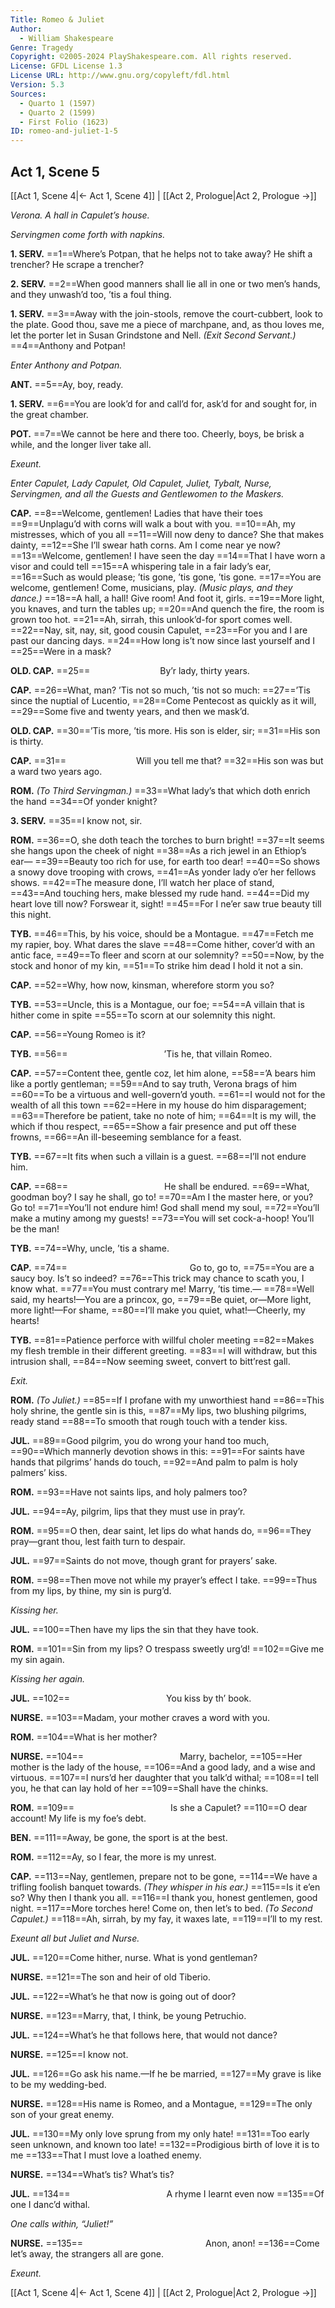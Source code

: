 ```yaml
---
Title: Romeo & Juliet
Author: 
  - William Shakespeare
Genre: Tragedy
Copyright: ©2005-2024 PlayShakespeare.com. All rights reserved.
License: GFDL License 1.3
License URL: http://www.gnu.org/copyleft/fdl.html
Version: 5.3
Sources:
  - Quarto 1 (1597)
  - Quarto 2 (1599)
  - First Folio (1623)
ID: romeo-and-juliet-1-5
---
```


## Act 1, Scene 5
[[Act 1, Scene 4|← Act 1, Scene 4]] | [[Act 2, Prologue|Act 2, Prologue →]]

*Verona. A hall in Capulet’s house.*

*Servingmen come forth with napkins.*

**1. SERV.**
==1==Where’s Potpan, that he helps not to take away? He shift a trencher? He scrape a trencher?

**2. SERV.**
==2==When good manners shall lie all in one or two men’s hands, and they unwash’d too, ’tis a foul thing.

**1. SERV.**
==3==Away with the join-stools, remove the court-cubbert, look to the plate. Good thou, save me a piece of marchpane, and, as thou loves me, let the porter let in Susan Grindstone and Nell.
*(Exit Second Servant.)*
==4==Anthony and Potpan!

*Enter Anthony and Potpan.*

**ANT.**
==5==Ay, boy, ready.

**1. SERV.**
==6==You are look’d for and call’d for, ask’d for and sought for, in the great chamber.

**POT.**
==7==We cannot be here and there too. Cheerly, boys, be brisk a while, and the longer liver take all.

*Exeunt.*

*Enter Capulet, Lady Capulet, Old Capulet, Juliet, Tybalt, Nurse, Servingmen, and all the Guests and Gentlewomen to the Maskers.*

**CAP.**
==8==Welcome, gentlemen! Ladies that have their toes
==9==Unplagu’d with corns will walk a bout with you.
==10==Ah, my mistresses, which of you all
==11==Will now deny to dance? She that makes dainty,
==12==She I’ll swear hath corns. Am I come near ye now?
==13==Welcome, gentlemen! I have seen the day
==14==That I have worn a visor and could tell
==15==A whispering tale in a fair lady’s ear,
==16==Such as would please; ’tis gone, ’tis gone, ’tis gone.
==17==You are welcome, gentlemen! Come, musicians, play.
*(Music plays, and they dance.)*
==18==A hall, a hall! Give room! And foot it, girls.
==19==More light, you knaves, and turn the tables up;
==20==And quench the fire, the room is grown too hot.
==21==Ah, sirrah, this unlook’d-for sport comes well.
==22==Nay, sit, nay, sit, good cousin Capulet,
==23==For you and I are past our dancing days.
==24==How long is’t now since last yourself and I
==25==Were in a mask?

**OLD. CAP.**
==25==        By’r lady, thirty years.

**CAP.**
==26==What, man? ’Tis not so much, ’tis not so much:
==27==’Tis since the nuptial of Lucentio,
==28==Come Pentecost as quickly as it will,
==29==Some five and twenty years, and then we mask’d.

**OLD. CAP.**
==30==’Tis more, ’tis more. His son is elder, sir;
==31==His son is thirty.

**CAP.**
==31==        Will you tell me that?
==32==His son was but a ward two years ago.

**ROM.**
*(To Third Servingman.)*
==33==What lady’s that which doth enrich the hand
==34==Of yonder knight?

**3. SERV.**
==35==I know not, sir.

**ROM.**
==36==O, she doth teach the torches to burn bright!
==37==It seems she hangs upon the cheek of night
==38==As a rich jewel in an Ethiop’s ear⁠—
==39==Beauty too rich for use, for earth too dear!
==40==So shows a snowy dove trooping with crows,
==41==As yonder lady o’er her fellows shows.
==42==The measure done, I’ll watch her place of stand,
==43==And touching hers, make blessed my rude hand.
==44==Did my heart love till now? Forswear it, sight!
==45==For I ne’er saw true beauty till this night.

**TYB.**
==46==This, by his voice, should be a Montague.
==47==Fetch me my rapier, boy. What dares the slave
==48==Come hither, cover’d with an antic face,
==49==To fleer and scorn at our solemnity?
==50==Now, by the stock and honor of my kin,
==51==To strike him dead I hold it not a sin.

**CAP.**
==52==Why, how now, kinsman, wherefore storm you so?

**TYB.**
==53==Uncle, this is a Montague, our foe;
==54==A villain that is hither come in spite
==55==To scorn at our solemnity this night.

**CAP.**
==56==Young Romeo is it?

**TYB.**
==56==           ’Tis he, that villain Romeo.

**CAP.**
==57==Content thee, gentle coz, let him alone,
==58==’A bears him like a portly gentleman;
==59==And to say truth, Verona brags of him
==60==To be a virtuous and well-govern’d youth.
==61==I would not for the wealth of all this town
==62==Here in my house do him disparagement;
==63==Therefore be patient, take no note of him;
==64==It is my will, the which if thou respect,
==65==Show a fair presence and put off these frowns,
==66==An ill-beseeming semblance for a feast.

**TYB.**
==67==It fits when such a villain is a guest.
==68==I’ll not endure him.

**CAP.**
==68==           He shall be endured.
==69==What, goodman boy? I say he shall, go to!
==70==Am I the master here, or you? Go to!
==71==You’ll not endure him! God shall mend my soul,
==72==You’ll make a mutiny among my guests!
==73==You will set cock-a-hoop! You’ll be the man!

**TYB.**
==74==Why, uncle, ’tis a shame.

**CAP.**
==74==              Go to, go to,
==75==You are a saucy boy. Is’t so indeed?
==76==This trick may chance to scath you, I know what.
==77==You must contrary me! Marry, ’tis time.⁠—
==78==Well said, my hearts!—You are a princox, go,
==79==Be quiet, or—More light, more light!—For shame,
==80==I’ll make you quiet, what!—Cheerly, my hearts!

**TYB.**
==81==Patience perforce with willful choler meeting
==82==Makes my flesh tremble in their different greeting.
==83==I will withdraw, but this intrusion shall,
==84==Now seeming sweet, convert to bitt’rest gall.

*Exit.*

**ROM.**
*(To Juliet.)*
==85==If I profane with my unworthiest hand
==86==This holy shrine, the gentle sin is this,
==87==My lips, two blushing pilgrims, ready stand
==88==To smooth that rough touch with a tender kiss.

**JUL.**
==89==Good pilgrim, you do wrong your hand too much,
==90==Which mannerly devotion shows in this:
==91==For saints have hands that pilgrims’ hands do touch,
==92==And palm to palm is holy palmers’ kiss.

**ROM.**
==93==Have not saints lips, and holy palmers too?

**JUL.**
==94==Ay, pilgrim, lips that they must use in pray’r.

**ROM.**
==95==O then, dear saint, let lips do what hands do,
==96==They pray—grant thou, lest faith turn to despair.

**JUL.**
==97==Saints do not move, though grant for prayers’ sake.

**ROM.**
==98==Then move not while my prayer’s effect I take.
==99==Thus from my lips, by thine, my sin is purg’d.

*Kissing her.*

**JUL.**
==100==Then have my lips the sin that they have took.

**ROM.**
==101==Sin from my lips? O trespass sweetly urg’d!
==102==Give me my sin again.

*Kissing her again.*

**JUL.**
==102==           You kiss by th’ book.

**NURSE.**
==103==Madam, your mother craves a word with you.

**ROM.**
==104==What is her mother?

**NURSE.**
==104==           Marry, bachelor,
==105==Her mother is the lady of the house,
==106==And a good lady, and a wise and virtuous.
==107==I nurs’d her daughter that you talk’d withal;
==108==I tell you, he that can lay hold of her
==109==Shall have the chinks.

**ROM.**
==109==           Is she a Capulet?
==110==O dear account! My life is my foe’s debt.

**BEN.**
==111==Away, be gone, the sport is at the best.

**ROM.**
==112==Ay, so I fear, the more is my unrest.

**CAP.**
==113==Nay, gentlemen, prepare not to be gone,
==114==We have a trifling foolish banquet towards.
*(They whisper in his ear.)*
==115==Is it e’en so? Why then I thank you all.
==116==I thank you, honest gentlemen, good night.
==117==More torches here! Come on, then let’s to bed.
*(To Second Capulet.)*
==118==Ah, sirrah, by my fay, it waxes late,
==119==I’ll to my rest.

*Exeunt all but Juliet and Nurse.*

**JUL.**
==120==Come hither, nurse. What is yond gentleman?

**NURSE.**
==121==The son and heir of old Tiberio.

**JUL.**
==122==What’s he that now is going out of door?

**NURSE.**
==123==Marry, that, I think, be young Petruchio.

**JUL.**
==124==What’s he that follows here, that would not dance?

**NURSE.**
==125==I know not.

**JUL.**
==126==Go ask his name.—If he be married,
==127==My grave is like to be my wedding-bed.

**NURSE.**
==128==His name is Romeo, and a Montague,
==129==The only son of your great enemy.

**JUL.**
==130==My only love sprung from my only hate!
==131==Too early seen unknown, and known too late!
==132==Prodigious birth of love it is to me
==133==That I must love a loathed enemy.

**NURSE.**
==134==What’s tis? What’s tis?

**JUL.**
==134==           A rhyme I learnt even now
==135==Of one I danc’d withal.

*One calls within, “Juliet!”*

**NURSE.**
==135==              Anon, anon!
==136==Come let’s away, the strangers all are gone.

*Exeunt.*

[[Act 1, Scene 4|← Act 1, Scene 4]] | [[Act 2, Prologue|Act 2, Prologue →]]